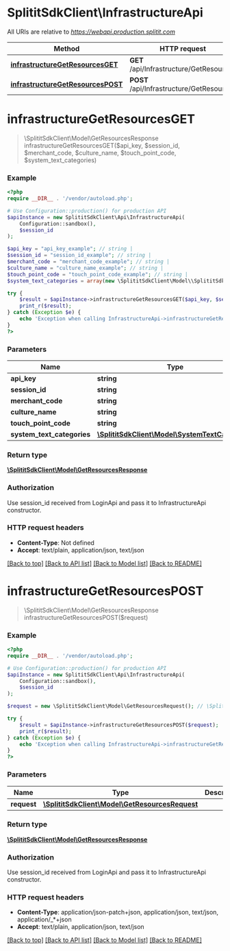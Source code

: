# SplititSdkClient\InfrastructureApi

All URIs are relative to *https://webapi.production.splitit.com*

Method | HTTP request | Description
------------- | ------------- | -------------
[**infrastructureGetResourcesGET**](InfrastructureApi.md#infrastructureGetResourcesGET) | **GET** /api/Infrastructure/GetResources | 
[**infrastructureGetResourcesPOST**](InfrastructureApi.md#infrastructureGetResourcesPOST) | **POST** /api/Infrastructure/GetResources | 


# **infrastructureGetResourcesGET**
> \SplititSdkClient\Model\GetResourcesResponse infrastructureGetResourcesGET($api_key, $session_id, $merchant_code, $culture_name, $touch_point_code, $system_text_categories)



### Example
```php
<?php
require __DIR__ . '/vendor/autoload.php';

# Use Configuration::production() for production API
$apiInstance = new SplititSdkClient\Api\InfrastructureApi(
    Configuration::sandbox(),
    $session_id
);

$api_key = "api_key_example"; // string | 
$session_id = "session_id_example"; // string | 
$merchant_code = "merchant_code_example"; // string | 
$culture_name = "culture_name_example"; // string | 
$touch_point_code = "touch_point_code_example"; // string | 
$system_text_categories = array(new \SplititSdkClient\Model\\SplititSdkClient\Model\SystemTextCategory()); // \SplititSdkClient\Model\SystemTextCategory[] | 

try {
    $result = $apiInstance->infrastructureGetResourcesGET($api_key, $session_id, $merchant_code, $culture_name, $touch_point_code, $system_text_categories);
    print_r($result);
} catch (Exception $e) {
    echo 'Exception when calling InfrastructureApi->infrastructureGetResourcesGET: ', $e->getMessage(), PHP_EOL;
}
?>
```

### Parameters

Name | Type | Description  | Notes
------------- | ------------- | ------------- | -------------
 **api_key** | **string**|  | [optional]
 **session_id** | **string**|  | [optional]
 **merchant_code** | **string**|  | [optional]
 **culture_name** | **string**|  | [optional]
 **touch_point_code** | **string**|  | [optional]
 **system_text_categories** | [**\SplititSdkClient\Model\SystemTextCategory[]**](../Model/\SplititSdkClient\Model\SystemTextCategory.md)|  | [optional]

### Return type

[**\SplititSdkClient\Model\GetResourcesResponse**](../Model/GetResourcesResponse.md)

### Authorization

Use session_id received from LoginApi and pass it to InfrastructureApi constructor.

### HTTP request headers

 - **Content-Type**: Not defined
 - **Accept**: text/plain, application/json, text/json

[[Back to top]](#) [[Back to API list]](../../README.md#documentation-for-api-endpoints) [[Back to Model list]](../../README.md#documentation-for-models) [[Back to README]](../../README.md)

# **infrastructureGetResourcesPOST**
> \SplititSdkClient\Model\GetResourcesResponse infrastructureGetResourcesPOST($request)



### Example
```php
<?php
require __DIR__ . '/vendor/autoload.php';

# Use Configuration::production() for production API
$apiInstance = new SplititSdkClient\Api\InfrastructureApi(
    Configuration::sandbox(),
    $session_id
);

$request = new \SplititSdkClient\Model\GetResourcesRequest(); // \SplititSdkClient\Model\GetResourcesRequest | 

try {
    $result = $apiInstance->infrastructureGetResourcesPOST($request);
    print_r($result);
} catch (Exception $e) {
    echo 'Exception when calling InfrastructureApi->infrastructureGetResourcesPOST: ', $e->getMessage(), PHP_EOL;
}
?>
```

### Parameters

Name | Type | Description  | Notes
------------- | ------------- | ------------- | -------------
 **request** | [**\SplititSdkClient\Model\GetResourcesRequest**](../Model/GetResourcesRequest.md)|  |

### Return type

[**\SplititSdkClient\Model\GetResourcesResponse**](../Model/GetResourcesResponse.md)

### Authorization

Use session_id received from LoginApi and pass it to InfrastructureApi constructor.

### HTTP request headers

 - **Content-Type**: application/json-patch+json, application/json, text/json, application/_*+json
 - **Accept**: text/plain, application/json, text/json

[[Back to top]](#) [[Back to API list]](../../README.md#documentation-for-api-endpoints) [[Back to Model list]](../../README.md#documentation-for-models) [[Back to README]](../../README.md)


